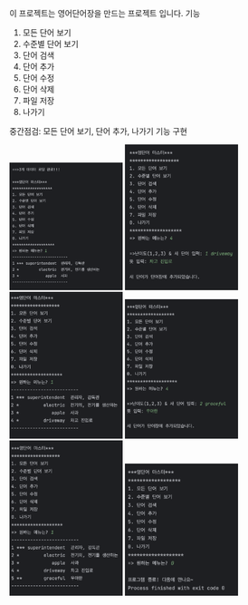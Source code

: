 이 프로젝트는 영어단어장을 만드는 프로젝트 입니다.
기능
1. 모든 단어 보기
2. 수준별 단어 보기
3. 단어 검색
4. 단어 추가
5. 단어 수정
6. 단어 삭제
7. 파일 저장
8. 나가기

중간점검: 모든 단어 보기, 단어 추가, 나가기 기능 구현

<img width = "200" src="https://github.com/Hakyoungan/2023PP_project1/blob/main/screenshots/screens1.png?raw=true">

<img width = "200" src="https://github.com/Hakyoungan/2023PP_project1/blob/main/screenshots/screens2.png?raw=true">

<img width = "200" src="https://github.com/Hakyoungan/2023PP_project1/blob/main/screenshots/screens3.png?raw=true">

<img width = "200" src="https://github.com/Hakyoungan/2023PP_project1/blob/main/screenshots/screens4.png?raw=true">

<img width = "200" src="https://github.com/Hakyoungan/2023PP_project1/blob/main/screenshots/screens5.png?raw=true">

<img width = "200" src="https://github.com/Hakyoungan/2023PP_project1/blob/main/screenshots/screens6.png?raw=true">
